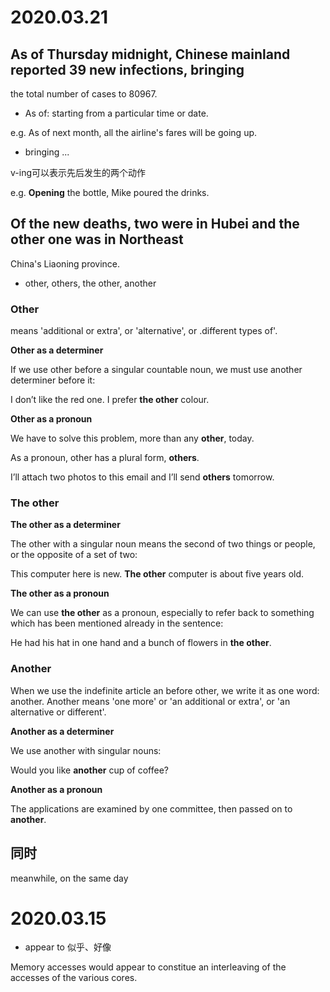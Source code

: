# 2020.03.21

## As of Thursday midnight, Chinese mainland reported 39 new infections, bringing
the total number of cases to 80967.

* As of: starting from a particular time or date.

e.g. As of next month, all the airline's fares will be going up.

* bringing ...

v-ing可以表示先后发生的两个动作

e.g. **Opening** the bottle, Mike poured the drinks.

## Of the new deaths, two were in Hubei and the other one was in Northeast
China's Liaoning province.

* other, others, the other, another

### Other

means 'additional or extra', or 'alternative', or .different types of'.

**Other as a determiner**

If we use other before a singular countable noun, we must use another
determiner before it:

I don’t like the red one. I prefer **the other** colour.

**Other as a pronoun**

We have to solve this problem, more than any **other**, today.

As a pronoun, other has a plural form, **others**.

I’ll attach two photos to this email and I’ll send **others** tomorrow.

### The other

**The other as a determiner**

The other with a singular noun means the second of two things or people, or
the opposite of a set of two:

This computer here is new. **The other** computer is about five years old.

**The other as a pronoun**

We can use **the other** as a pronoun, especially to refer back to something
which has been mentioned already in the sentence:

He had his hat in one hand and a bunch of flowers in **the other**.

### Another

When we use the indefinite article an before other, we write it as one word:
another. Another means 'one more' or 'an additional or extra', or 'an
alternative or different'.

**Another as a determiner**

We use another with singular nouns:

Would you like **another** cup of coffee?

**Another as a pronoun**

The applications are examined by one committee, then passed on to **another**.

## 同时

meanwhile, on the same day


# 2020.03.15

* appear to 似乎、好像

Memory accesses would appear to constitue an interleaving of the accesses of
the various cores.